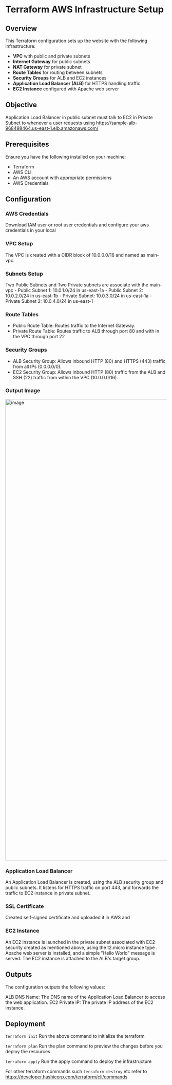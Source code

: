  # Terraform AWS Infrastructure Setup

## Overview

This Terraform configuration sets up the website with the following infrastructure:

- **VPC** with public and private subnets
- **Internet Gateway** for public subnets
- **NAT Gateway** for private subnet
- **Route Tables** for routing between subnets
- **Security Groups** for ALB and EC2 instances
- **Application Load Balancer (ALB)** for HTTPS handling traffic
- **EC2 Instance** configured with Apache web server

## Objective 

Application Load Balancer in public subnet must talk to EC2 in Private Subnet to whenever a user requests using https://sample-alb-968498464.us-east-1.elb.amazonaws.com/

## Prerequisites

Ensure you have the following installed on your machine:

- Terraform
- AWS CLI
- An AWS account with appropriate permissions
- AWS Credentials 

## Configuration

### AWS Credentials

Download IAM user or root user credentials and configure your aws credentials in your local

### VPC Setup
The VPC is created with a CIDR block of 10.0.0.0/16 and named as main-vpc.

### Subnets Setup
Two Public Subnets and Two Private subnets are associate with the main-vpc
     - Public Subnet 1: 10.0.1.0/24 in us-east-1a
     - Public Subnet 2: 10.0.2.0/24 in us-east-1b
     - Private Subnet: 10.0.3.0/24 in us-east-1a
     - Private Subnet 2: 10.0.4.0/24 in us-east-1
### Route Tables
- Public Route Table: Routes traffic to the Internet Gateway.
- Private Route Table: Routes traffic to ALB through port 80 and with in the VPC through port 22

### Security Groups
- ALB Security Group: Allows inbound HTTP (80) and HTTPS (443) traffic from all IPs (0.0.0.0/0).
- EC2 Security Group: Allows inbound HTTP (80) traffic from the ALB and SSH (22) traffic from within the VPC (10.0.0.0/16).
  
### Output Image
<img width="1438" alt="image" src="https://github.com/user-attachments/assets/e2cc8a1e-4ca3-4347-9153-491afa937638" />

### Application Load Balancer
An Application Load Balancer is created, using the ALB security group and public subnets. It listens for HTTPS traffic on port 443, and forwards the traffic to EC2 instance in private subnet.

### SSL Certificate
Created self-signed certificate and uploaded it in AWS and 

### EC2 Instance
An EC2 instance is launched in the private subnet associated with EC2 security created as mentioned above, using the t2.micro instance type . Apache web server is installed, and a simple "Hello World" message is served. The EC2 instance is attached to the ALB's target group.

## Outputs
The configuration outputs the following values:

ALB DNS Name: The DNS name of the Application Load Balancer to access the web application.
EC2 Private IP: The private IP address of the EC2 instance.


## Deployment 

``` terraform init ```
Run the above command to initialize the terraform 

``` terraform plan ```
Run the plan command to preview the changes before you deploy the resources

``` terraform apply ```
Run the apply command to deploy the infrastructure

For other terraform commands such ```terraform destroy``` etc refer to https://developer.hashicorp.com/terraform/cli/commands








